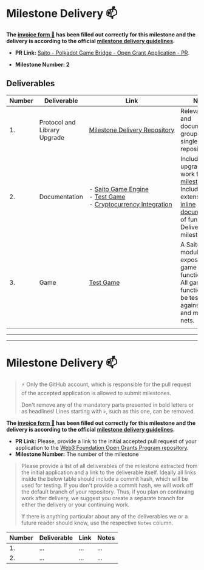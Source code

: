 # Milestone Delivery :mailbox:

**The [invoice form :pencil:](https://forms.gle/8Wx7nxtq8fKrsuEz8) has been filled out correctly for this milestone and the delivery is according to the official [milestone delivery guidelines](https://github.com/w3f/General-Grants-Program/blob/master/grants/milestone-deliverables-guidelines.md).**  

* **PR Link:** [Saito - Polkadot Game Bridge - Open Grant Application - PR](https://github.com/w3f/Open-Grants-Program/pull/73). 

* **Milestone Number: 2**
   
## Deliverables

| Number | Deliverable | Link | Notes
| ------------- | ------------- | ------------- |  ------------- |
| 1. | Protocol and Library Upgrade | [Milestone&nbsp;Delivery&nbsp;Repository](https://github.com/SaitoTech/Saito-Game-Engine) | Relevant code and documentation grouped into a single repository. |
| 2. | Documentation<br /> | -  [Saito Game Engine](https://github.com/SaitoTech/Saito-Game-Engine/tree/master/saito-game-engine)<br /> - [Test Game]()<br /> - [Cryptocurrency Integration](https://github.com/SaitoTech/saito-crypto-api-modules)| Includes upgrades and work from [milestone one](https://github.com/w3f/Grant-Milestone-Delivery/pull/188) <br />Includes extensive [inline documentation](https://github.com/SaitoTech/Saito-Game-Engine/blob/master/test-game/gametestsuite.js) of functions.<br />Delivered with milestone one.|
| 3. | Game | [Test Game](https://github.com/SaitoTech/Saito-Game-Engine/tree/master/test-game)<br /> | A Saito Game module that exposes all game functionality.<br />All game functions can be tested agains live test and main-nets. |
|||||











---
---
# Milestone Delivery :mailbox:

> ⚡ Only the GitHub account, which is responsible for the pull request of the accepted application is allowed to submit milestones. 
> 
> Don't remove any of the mandatory parts presented in bold letters or as headlines! Lines starting with `>`, such as this one, can be removed.

**The [invoice form :pencil:](https://forms.gle/8Wx7nxtq8fKrsuEz8) has been filled out correctly for this milestone and the delivery is according to the official [milestone delivery guidelines](https://github.com/w3f/General-Grants-Program/blob/master/grants/milestone-deliverables-guidelines.md).**  

* **PR Link:** Please, provide a link to the initial accepted pull request of your application to the [Web3 Foundation Open Grants Program repository](https://github.com/w3f/Open-Grants-Program). 
* **Milestone Number:** The number of the milestone

> Please provide a list of all deliverables of the milestone extracted from the initial application and a link to the deliverable itself. Ideally all links inside the below table should include a commit hash, which will be used for testing. If you don't provide a commit hash, we will work off the default branch of your repository. Thus, if you plan on continuing work after delivery, we suggest you create a separate branch for either the delivery or your continuing work. 
> 
> If there is anything particular about any of the deliverables we or a future reader should know, use the respective `Notes` column.

| Number | Deliverable | Link | Notes |
| ------------- | ------------- | ------------- |------------- |
| 1. | ... |...| ...| 
| 2.  | ... |...| ...| 

